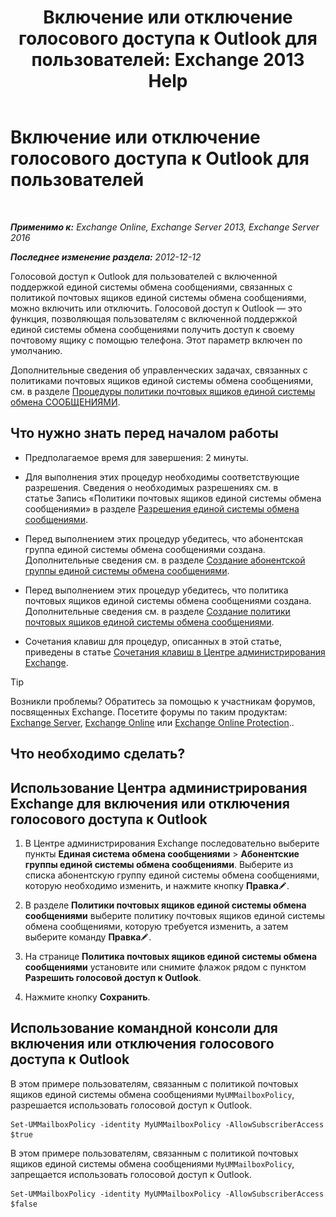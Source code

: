 ﻿---
title: 'Включение или отключение голосового доступа к Outlook для пользователей: Exchange 2013 Help'
TOCTitle: Включение или отключение голосового доступа к Outlook для пользователей
ms:assetid: c0c244a0-ad2f-4adf-bc1f-1d55fd7ea2d5
ms:mtpsurl: https://technet.microsoft.com/ru-ru/library/Dd351106(v=EXCHG.150)
ms:contentKeyID: 52059223
ms.date: 05/22/2018
mtps_version: v=EXCHG.150
ms.translationtype: MT
---

# Включение или отключение голосового доступа к Outlook для пользователей

 

_**Применимо к:** Exchange Online, Exchange Server 2013, Exchange Server 2016_

_**Последнее изменение раздела:** 2012-12-12_

Голосовой доступ к Outlook для пользователей с включенной поддержкой единой системы обмена сообщениями, связанных с политикой почтовых ящиков единой системы обмена сообщениями, можно включить или отключить. Голосовой доступ к Outlook — это функция, позволяющая пользователям с включенной поддержкой единой системы обмена сообщениями получить доступ к своему почтовому ящику с помощью телефона. Этот параметр включен по умолчанию.

Дополнительные сведения об управленческих задачах, связанных с политиками почтовых ящиков единой системы обмена сообщениями, см. в разделе [Процедуры политики почтовых ящиков единой системы обмена СООБЩЕНИЯМИ](um-mailbox-policy-procedures-exchange-2013-help.md).

## Что нужно знать перед началом работы

  - Предполагаемое время для завершения: 2 минуты.

  - Для выполнения этих процедур необходимы соответствующие разрешения. Сведения о необходимых разрешениях см. в статье Запись «Политики почтовых ящиков единой системы обмена сообщениями» в разделе [Разрешения единой системы обмена сообщениями](unified-messaging-permissions-exchange-2013-help.md).

  - Перед выполнением этих процедур убедитесь, что абонентская группа единой системы обмена сообщениями создана. Дополнительные сведения см. в разделе [Создание абонентской группы единой системы обмена сообщениями](create-a-um-dial-plan-exchange-2013-help.md).

  - Перед выполнением этих процедур убедитесь, что политика почтовых ящиков единой системы обмена сообщениями создана. Дополнительные сведения см. в разделе [Создание политики почтовых ящиков единой системы обмена сообщениями](create-a-um-mailbox-policy-exchange-2013-help.md).

  - Сочетания клавиш для процедур, описанных в этой статье, приведены в статье [Сочетания клавиш в Центре администрирования Exchange](keyboard-shortcuts-in-the-exchange-admin-center-exchange-online-protection-help.md).

> [!TIP]  
> Возникли проблемы? Обратитесь за помощью к участникам форумов, посвященных Exchange. Посетите форумы по таким продуктам: <a href="https://go.microsoft.com/fwlink/p/?linkid=60612">Exchange Server</a>, <a href="https://go.microsoft.com/fwlink/p/?linkid=267542">Exchange Online</a> или <a href="https://go.microsoft.com/fwlink/p/?linkid=285351">Exchange Online Protection</a>..


## Что необходимо сделать?

## Использование Центра администрирования Exchange для включения или отключения голосового доступа к Outlook

1.  В Центре администрирования Exchange последовательно выберите пункты **Единая система обмена сообщениями** \> **Абонентские группы единой системы обмена сообщениями**. Выберите из списка абонентскую группу единой системы обмена сообщениями, которую необходимо изменить, и нажмите кнопку **Правка**![Значок редактирования](images/Bb124582.6f53ccb2-1f13-4c02-bea0-30690e6ea71d(EXCHG.150).gif "Значок редактирования").

2.  В разделе **Политики почтовых ящиков единой системы обмена сообщениями** выберите политику почтовых ящиков единой системы обмена сообщениями, которую требуется изменить, а затем выберите команду **Правка**![Значок редактирования](images/Bb124582.6f53ccb2-1f13-4c02-bea0-30690e6ea71d(EXCHG.150).gif "Значок редактирования").

3.  На странице **Политика почтовых ящиков единой системы обмена сообщениями** установите или снимите флажок рядом с пунктом **Разрешить голосовой доступ к Outlook**.

4.  Нажмите кнопку **Сохранить**.

## Использование командной консоли для включения или отключения голосового доступа к Outlook

В этом примере пользователям, связанным с политикой почтовых ящиков единой системы обмена сообщениями `MyUMMailboxPolicy`, разрешается использовать голосовой доступ к Outlook.

    Set-UMMailboxPolicy -identity MyUMMailboxPolicy -AllowSubscriberAccess $true

В этом примере пользователям, связанным с политикой почтовых ящиков единой системы обмена сообщениями `MyUMMailboxPolicy`, запрещается использовать голосовой доступ к Outlook.

    Set-UMMailboxPolicy -identity MyUMMailboxPolicy -AllowSubscriberAccess $false

